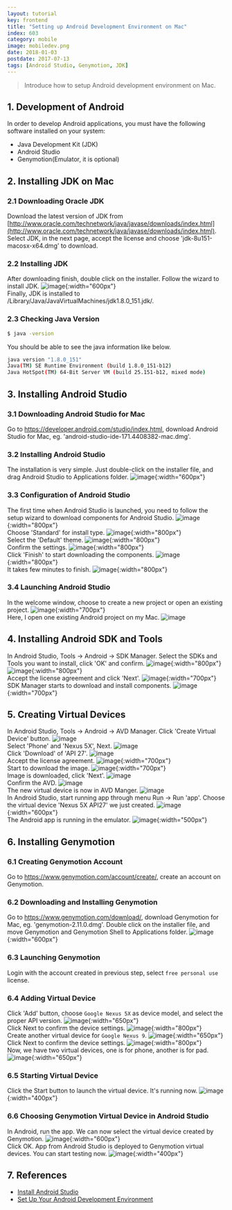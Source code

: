 ```yaml
---
layout: tutorial
key: frontend
title: "Setting up Android Development Environment on Mac"
index: 603
category: mobile
image: mobiledev.png
date: 2018-01-03
postdate: 2017-07-13
tags: [Android Studio, Genymotion, JDK]
---
```


> Introduce how to setup Android development environment on Mac.

## 1. Development of Android
In order to develop Android applications, you must have the following software installed on your system:
* Java Development Kit (JDK)
* Android Studio
* Genymotion(Emulator, it is optional)

## 2. Installing JDK on Mac
### 2.1 Downloading Oracle JDK
Download the latest version of JDK from [http://www.oracle.com/technetwork/java/javase/downloads/index.html](http://www.oracle.com/technetwork/java/javase/downloads/index.html). Select JDK, in the next page, accept the license and choose 'jdk-8u151-macosx-x64.dmg' to download.
### 2.2 Installing JDK
After downloading finish, double click on the installer. Follow the wizard to install JDK.
![image](/public/images/frontend/603/jdkinstall.png){:width="600px"}  
Finally, JDK is installed to /Library/Java/JavaVirtualMachines/jdk1.8.0_151.jdk/.
### 2.3 Checking Java Version
```sh
$ java -version
```
You should be able to see the java information like below.
```sh
java version "1.8.0_151"
Java(TM) SE Runtime Environment (build 1.8.0_151-b12)
Java HotSpot(TM) 64-Bit Server VM (build 25.151-b12, mixed mode)
```

## 3. Installing Android Studio
### 3.1 Downloading Android Studio for Mac
Go to https://developer.android.com/studio/index.html, download Android Studio for Mac, eg. 'android-studio-ide-171.4408382-mac.dmg'.
### 3.2 Installing Android Studio
The installation is very simple. Just double-click on the installer file, and drag Android Studio to Applications folder.
![image](/public/images/frontend/603/androidstudioinstall.png){:width="600px"}  
### 3.3 Configuration of Android Studio
The first time when Android Studio is launched, you need to follow the setup wizard to download components for Android Studio.
![image](/public/images/frontend/603/setupwizard.png){:width="800px"}  
Choose 'Standard' for install type.
![image](/public/images/frontend/603/setupinstalltype.png){:width="800px"}  
Select the 'Default' theme.
![image](/public/images/frontend/603/setuptheme.png){:width="800px"}  
Confirm the settings.
![image](/public/images/frontend/603/setupverify.png){:width="800px"}  
Click 'Finish' to start downloading the components.
![image](/public/images/frontend/603/setupdownload.png){:width="800px"}  
It takes few minutes to finish.
![image](/public/images/frontend/603/setupfinish.png){:width="800px"}  
### 3.4 Launching Android Studio
In the welcome window, choose to create a new project or open an existing project.
![image](/public/images/frontend/603/androidstudiolaunch.png){:width="700px"}  
Here, I open one existing Android project on my Mac.
![image](/public/images/frontend/603/androidstudioide.png)
## 4. Installing Android SDK and Tools
In Android Studio, Tools -> Android -> SDK Manager. Select the SDKs and Tools you want to install, click 'OK' and confirm.
![image](/public/images/frontend/603/sdkmanager.png){:width="800px"}  
![image](/public/images/frontend/603/sdktools.png){:width="800px"}  
Accept the license agreement and click 'Next'.
![image](/public/images/frontend/603/sdklicense.png){:width="700px"}  
SDK Manager starts to download and install components.
![image](/public/images/frontend/603/sdkinstalling.png){:width="700px"}  

## 5. Creating Virtual Devices
In Android Studio, Tools -> Android -> AVD Manager. Click 'Create Virtual Device' button.
![image](/public/images/frontend/603/avdmanager.png)  
Select 'Phone' and 'Nexus 5X', Next.
![image](/public/images/frontend/603/avdhardware.png)  
Click 'Download' of 'API 27'.
![image](/public/images/frontend/603/avdimage.png)  
Accept the license agreement.
![image](/public/images/frontend/603/avdlicense.png){:width="700px"}  
Start to download the image.
![image](/public/images/frontend/603/avddownloading.png){:width="700px"}  
Image is downloaded, click 'Next'.
![image](/public/images/frontend/603/avdimagedownloaded.png)  
Confirm the AVD.
![image](/public/images/frontend/603/avdfinish.png)  
The new virtual device is now in AVD Manger.
![image](/public/images/frontend/603/avdmanagernewdevice.png)  
In Android Studio, start running app through menu Run -> Run 'app'. Choose the virtual device 'Nexus 5X API27' we just created.
![image](/public/images/frontend/603/avdrun.png){:width="600px"}  
The Android app is running in the emulator.
![image](/public/images/frontend/603/avdemulator.png){:width="500px"}  

## 6. Installing Genymotion
### 6.1 Creating Genymotion Account
Go to https://www.genymotion.com/account/create/, create an account on Genymotion.
### 6.2 Downloading and Installing Genymotion
Go to https://www.genymotion.com/download/, download Genymotion for Mac, eg. 'genymotion-2.11.0.dmg'. Double click on the installer file, and move Genymotion and Genymotion Shell to Applications folder.
![image](/public/images/frontend/603/genymotioninstall.png){:width="600px"}  
### 6.3 Launching Genymotion
Login with the account created in previous step, select `free personal use` license.
### 6.4 Adding Virtual Device
Click 'Add' button, choose `Google Nexus 5X` as device model, and select the proper API version.
![image](/public/images/frontend/603/genymotionnexus5x.png){:width="650px"}  
Click Next to confirm the device settings.
![image](/public/images/frontend/603/genymotionconfirm.png){:width="800px"}  
Create another virtual device for `Google Nexus 9`.
![image](/public/images/frontend/603/genymotionnexus9.png){:width="650px"}  
Click Next to confirm the device settings.
![image](/public/images/frontend/603/genymotionconfirm2.png){:width="800px"}  
Now, we have two virtual devices, one is for phone, another is for pad.
![image](/public/images/frontend/603/genymotiondevices.png){:width="650px"}  
### 6.5 Starting Virtual Device
Click the Start button to launch the virtual device. It's running now.
![image](/public/images/frontend/603/genymotionrunning.png){:width="400px"}  
### 6.6 Choosing Genymotion Virtual Device in Android Studio
In Android, run the app. We can now select the virtual device created by Genymotion.
![image](/public/images/frontend/603/genymotionemulator.png){:width="600px"}  
Click OK. App from Android Studio is deployed to Genymotion virtual devices. You can start testing now.
![image](/public/images/frontend/603/genymotionapp.png){:width="400px"}  

## 7. References
* [Install Android Studio](https://developer.android.com/studio/install.html)
* [Set Up Your Android Development Environment](https://trailhead.salesforce.com/en/projects/mobilesdk_setup_dev_tools/steps/mobilesdk_setup_android)
